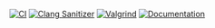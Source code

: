 [![CI](https://github.com/WojciechMigda/Tsetlini/actions/workflows/ci.yml/badge.svg)](https://github.com/WojciechMigda/Tsetlini/actions/workflows/ci.yml)
[![Clang Sanitizer](https://github.com/WojciechMigda/Tsetlini/actions/workflows/clang-sanitizer.yml/badge.svg)](https://github.com/WojciechMigda/Tsetlini/actions/workflows/clang-sanitizer.yml)
[![Valgrind](https://github.com/WojciechMigda/Tsetlini/actions/workflows/valgrind.yml/badge.svg)](https://github.com/WojciechMigda/Tsetlini/actions/workflows/valgrind.yml)
[![Documentation](https://github.com/WojciechMigda/Tsetlini/actions/workflows/sphinx.yml/badge.svg)](https://github.com/WojciechMigda/Tsetlini/actions/workflows/sphinx.yml)
